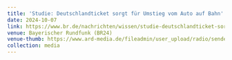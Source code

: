 ```yaml
---
title: 'Studie: Deutschlandticket sorgt für Umstieg vom Auto auf Bahn'
date: 2024-10-07
link: https://www.br.de/nachrichten/wissen/studie-deutschlandticket-sorgt-fuer-umstieg-vom-auto-auf-bahn,UQWS1KD
venue: Bayerischer Rundfunk (BR24)
venue-thumb: https://www.ard-media.de/fileadmin/user_upload/radio/sender_und_kombis/bilder/sender_logo/Neue_Logos/Einzelsender/2021_BR24_logo_web.jpg
collection: media
---
```

